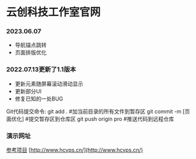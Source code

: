 # **云创科技工作室官网**

### 2023.06.07
- 导航锚点跳转
- 页面排版优化

### 2022.07.13更新了1.1版本

- 更新元素随屏幕滚动滑动显示
- 更新部分UI
- 修复已知的一处BUG

Git代码提交命令:
git add . #加当前目录的所有文件到暂存区
git commit -m [页面优化] #提交暂存区到仓库区
git push origin pro #推送代码到远程仓库

### 演示网址

[参考项目](https://gitee.com/ke1001/website)
[http://www.hcvps.cn/](http://www.hcvps.cn/)
